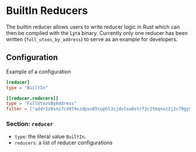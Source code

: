 # BuiltIn Reducers

The builtin reducer allows users to write reducer logic in Rust which can then be compiled with the Lyra binary. Currently only one reducer has been written (`full_utxos_by_address`) to serve as an example for developers.

## Configuration

Example of a configuration

```toml
[reducer]
type = "BuiltIn"

[[reducer.reducers]]
type = "FullUtxosByAddress"
filter = ["addr1z8snz7c4974vzdpxu65ruphl3zjdvtxw8strf2c2tmqnxz2j2c79gy9l76sdg0xwhd7r0c0kna0tycz4y5s6mlenh8pq0xmsha"]
```

### Section: `reducer`

- `type`: the literal value `BuiltIn`.
- `reducers`: a list of reducer configurations 